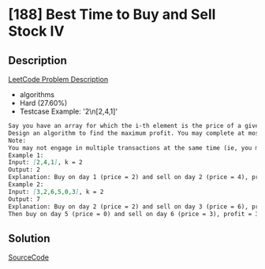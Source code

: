 # [188] Best Time to Buy and Sell Stock IV

## Description

[LeetCode Problem Description](https://leetcode.com/problems/best-time-to-buy-and-sell-stock-iv/description/)

* algorithms
* Hard (27.60%)
* Testcase Example:  '2\n[2,4,1]'

```md
Say you have an array for which the i-th element is the price of a given stock on day i.
Design an algorithm to find the maximum profit. You may complete at most k transactions.
Note:
You may not engage in multiple transactions at the same time (ie, you must sell the stock before you buy again).
Example 1:
Input: [2,4,1], k = 2
Output: 2
Explanation: Buy on day 1 (price = 2) and sell on day 2 (price = 4), profit = 4-2 = 2.
Example 2:
Input: [3,2,6,5,0,3], k = 2
Output: 7
Explanation: Buy on day 2 (price = 2) and sell on day 3 (price = 6), profit = 6-2 = 4.
Then buy on day 5 (price = 0) and sell on day 6 (price = 3), profit = 3-0 = 3.

```

## Solution

[SourceCode](./solution.js)
